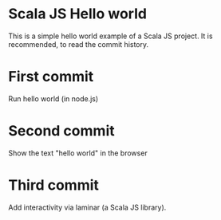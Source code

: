 # Scala JS Hello world

This is a simple hello world example of a Scala JS project. It is recommended, to read the commit history.

# First commit

Run hello world (in node.js)

# Second commit

Show the text "hello world" in the browser

# Third commit

Add interactivity via laminar (a Scala JS library).